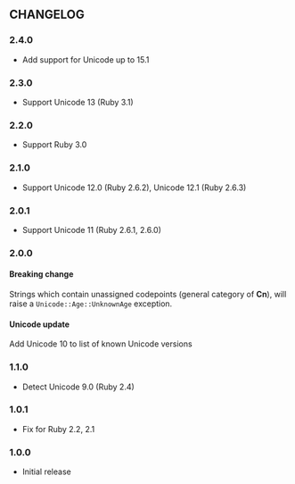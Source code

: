 ## CHANGELOG

### 2.4.0

* Add support for Unicode up to 15.1

### 2.3.0

* Support Unicode 13 (Ruby 3.1)

### 2.2.0

* Support Ruby 3.0

### 2.1.0

* Support Unicode 12.0 (Ruby 2.6.2), Unicode 12.1 (Ruby 2.6.3)

### 2.0.1

* Support Unicode 11 (Ruby 2.6.1, 2.6.0)

### 2.0.0

#### Breaking change

Strings which contain unassigned codepoints (general category of **Cn**), will raise a `Unicode::Age::UnknownAge` exception.

#### Unicode update

Add Unicode 10 to list of known Unicode versions

### 1.1.0

* Detect Unicode 9.0 (Ruby 2.4)

### 1.0.1

* Fix for Ruby 2.2, 2.1

### 1.0.0

* Initial release


